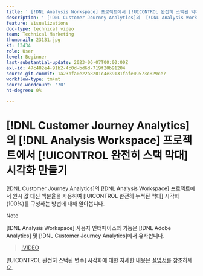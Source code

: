 ```yaml
---
title: ' [!DNL Analysis Workspace] 프로젝트에서 [!UICONTROL 완전히 스택된 막대] 시각화 만들기'
description: ' [!DNL Customer Journey Analytics]의  [!DNL Analysis Workspace] 프로젝트에서 원시 값 대신 백분율을 사용하여 [!UICONTROL 완전히 누적된 막대] 시각화를 구성하는 방법에 대해 알아봅니다.'
feature: Visualizations
doc-type: technical video
team: Technical Marketing
thumbnail: 23131.jpg
kt: 13434
role: User
level: Beginner
last-substantial-update: 2023-06-07T00:00:00Z
exl-id: 47c482e4-91b2-4c0d-bd6d-719f20b91204
source-git-commit: 1a23bfa0e22a8201c4e39131fafe09573c829ce7
workflow-type: tm+mt
source-wordcount: '70'
ht-degree: 0%

---
```


# [!DNL Customer Journey Analytics]의 [!DNL Analysis Workspace] 프로젝트에서 [!UICONTROL 완전히 스택 막대] 시각화 만들기

[!DNL Customer Journey Analytics]의 [!DNL Analysis Workspace] 프로젝트에서 원시 값 대신 백분율을 사용하여 [!UICONTROL 완전히 누적된 막대] 시각화(100%)를 구성하는 방법에 대해 알아봅니다.

>[!NOTE]
>
>[!DNL Analysis Workspace] 사용자 인터페이스와 기능은 [!DNL Adobe Analytics] 및 [!DNL Customer Journey Analytics]에서 유사합니다.

>[!VIDEO](https://video.tv.adobe.com/v/23131/?quality=12&learn=on)

[!UICONTROL 완전히 스택된 변수] 시각화에 대한 자세한 내용은 [설명서](https://experienceleague.adobe.com/docs/analytics-platform/using/cja-workspace/visualizations/bar.html)를 참조하세요.
